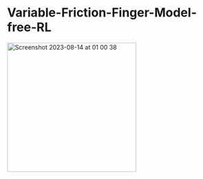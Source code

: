 # Variable-Friction-Finger-Model-free-RL
<img width="300" alt="Screenshot 2023-08-14 at 01 00 38" src="https://github.com/QiyangYan/Variable-Friction-Finger-RL/assets/75078611/22a80d39-db3d-4379-9b92-d87d307f4df8">
